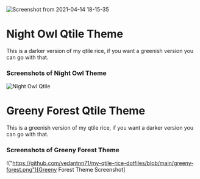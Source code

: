 ![Screenshot from 2021-04-14 18-15-35](https://user-images.githubusercontent.com/70624701/115109369-0ce0cc80-9f93-11eb-8a05-e478de4e8924.png)
# Night Owl Qtile Theme
This is a darker version of my qtile rice, if you want a greenish version you can go with that.

### Screenshots of Night Owl Theme
![Night Owl Qtile](https://user-images.githubusercontent.com/70624701/115109369-0ce0cc80-9f93-11eb-8a05-e478de4e8924.png)

# Greeny Forest Qtile Theme
This is a greenish version of my qtile rice, if you want a darker version you can go with that.

### Screenshots of Greeny Forest Theme
!("https://github.com/vedantnn71/my-qtile-rice-dotfiles/blob/main/greeny-forest.png")[Greeny Forest Theme Screenshot]
